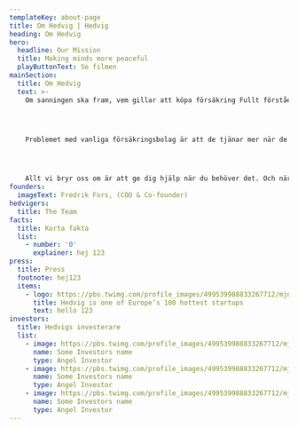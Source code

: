 ```yaml
---
templateKey: about-page
title: Om Hedvig | Hedvig
heading: Om Hedvig
hero:
  headline: Our Mission
  title: Making minds more peaceful
  playButtonText: Se filmen
mainSection:
  title: Om Hedvig
  text: >-
    Om sanningen ska fram, vem gillar att köpa försäkring Fullt förståeligt om man tänker på hur försäkringar fungerar idag. Du betalar dina räkningar utan att veta riktigt vart pengarna tar vägen. När du väl behöver den hjälp du betalat för så får du känslan av att bli lite motarbetad eller kanske till och med misstrodd. Varför är det så?




    Problemet med vanliga försäkringsbolag är att de tjänar mer när de betalar dig mindre. Hedvig är inget vanligt försäkringsbolag. Vi behandlar dina pengar som dina och tar bara ut en fast avgift för att driva och utveckla tjänsten. Resten av det du betalar öronmärks för att ersätta skador. Dina pengar är aldrig våra pengar. Istället ligger dom på ett separat konto och kan endast användas för att betala ersättning till dig eller någon annan av våra medlemmar. När alla skador har betalats skänks överskottet till organisationer som gör världen bättre. Du väljer själv vad ditt hjärta klappar för.




    Allt vi bryr oss om är att ge dig hjälp när du behöver det. Och när du inte gör det, så hjälper vi dig hjälpa andra.
founders:
  imageText: Fredrik Fors, (COO & Co-founder)
hedvigers:
  title: The Team
facts:
  title: Korta fakta
  list:
    - number: '0'
      explainer: hej 123
press:
  title: Press
  footnote: hej123
  items:
    - logo: https://pbs.twimg.com/profile_images/499539988833267712/mjnAZmLH_400x400.jpeg
      title: Hedvig is one of Europe’s 100 hottest startups
      text: hello 123
investors:
  title: Hedvigs investerare
  list:
    - image: https://pbs.twimg.com/profile_images/499539988833267712/mjnAZmLH_400x400.jpeg
      name: Some Investors name
      type: Angel Investor
    - image: https://pbs.twimg.com/profile_images/499539988833267712/mjnAZmLH_400x400.jpeg
      name: Some Investors name
      type: Angel Investor
    - image: https://pbs.twimg.com/profile_images/499539988833267712/mjnAZmLH_400x400.jpeg
      name: Some Investors name
      type: Angel Investor
---
```

